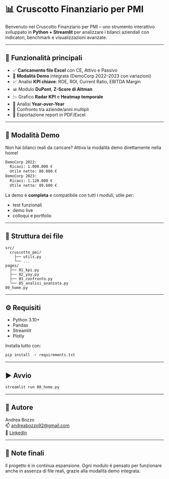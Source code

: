 # 📊 Cruscotto Finanziario per PMI

Benvenuto nel Cruscotto Finanziario per PMI – uno strumento interattivo sviluppato in **Python + Streamlit** per analizzare i bilanci aziendali con indicatori, benchmark e visualizzazioni avanzate.

---

## 🚀 Funzionalità principali

- ✅ **Caricamento file Excel** con CE, Attivo e Passivo
- 🧪 **Modalità Demo** integrata (DemoCorp 2022–2023 con variazioni)
- 📈 Analisi **KPI chiave**: ROE, ROI, Current Ratio, EBITDA Margin
- 📊 Modulo **DuPont**, **Z-Score di Altman**
- 📉 Grafico **Radar KPI** e **Heatmap temporale**
- 🔁 Analisi **Year-over-Year**
- 📎 Confronto tra aziende/anni multipli
- 📝 Esportazione report in PDF/Excel

---

## 🧪 Modalità Demo

Non hai bilanci reali da caricare? Attiva la modalità demo direttamente nella home!

```bash
DemoCorp 2022:
  Ricavi: 1.000.000 €
  Utile netto: 80.000 €
DemoCorp 2023:
  Ricavi: 1.120.000 €
  Utile netto: 89.600 €
```

La demo è **completa** e compatibile con tutti i moduli, utile per:
- test funzionali
- demo live
- colloqui e portfolio

---

## 📁 Struttura dei file

```
src/
  cruscotto_pmi/
    ├── utils.py
    └── ...
pages/
  ├── 01_kpi.py
  ├── 02_yoy.py
  ├── 03_confronto.py
  └── 05_analisi_avanzata.py
00_home.py
```

---

## ⚙️ Requisiti

- Python 3.10+
- Pandas
- Streamlit
- Plotly

Installa tutto con:

```bash
pip install -r requirements.txt
```

---

## ▶️ Avvio

```bash
streamlit run 00_home.py
```

---

## 👤 Autore

Andrea Bozzo  
📫 andreabozzo92@gmail.com  
🔗 [LinkedIn](https://www.linkedin.com/in/andrea-bozzo-/)

---

## 📌 Note finali

Il progetto è in continua espansione. Ogni modulo è pensato per funzionare anche in assenza di file reali, grazie alla modalità demo integrata.
